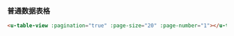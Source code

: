 ### 普通数据表格

``` html
<u-table-view :pagination="true" :page-size="20" :page-number="1"></u-table-view>
```
